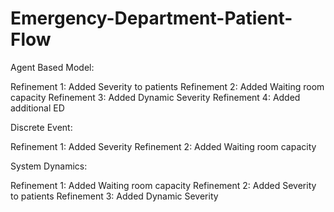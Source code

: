 # Emergency-Department-Patient-Flow

Agent Based Model:

Refinement 1: Added Severity to patients
Refinement 2: Added Waiting room capacity
Refinement 3: Added Dynamic Severity
Refinement 4: Added additional ED

Discrete Event:

Refinement 1: Added Severity
Refinement 2: Added Waiting room capacity

System Dynamics:

Refinement 1: Added Waiting room capacity
Refinement 2: Added Severity to patients
Refinement 3: Added Dynamic Severity
